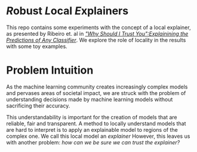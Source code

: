 
# *R*obust *L*ocal *E*xplainers

This repo contains some experiments with the concept of a local explainer, as presented by Ribeiro et. al in 
*["Why Should I Trust You":Explainining the Predictions of Any Classifier](https://arxiv.org/abs/1602.04938)*. We explore the role of locality in the results with some toy examples.
 
 # Problem Intuition
 
As the machine learning community creates increasingly complex models and pervases areas of societal impact, we are struck with the problem of understanding decisions made by machine learning models without sacrificing their accuracy.

This understandability is important for the creation of models that are reliable, fair and transparent. 
A method to locally understand models that are hard to interpret is to apply an explainable model to regions of the complex one. 
We call this local model an *explainer* However, this leaves us with another problem: *how can we be sure we can trust the explainer?*
